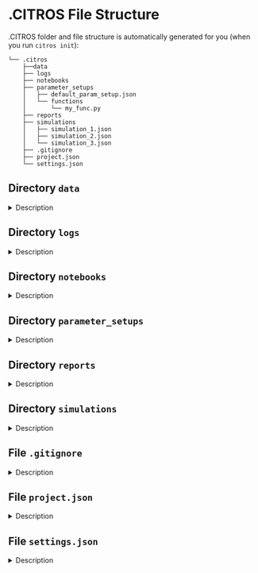 # .CITROS File Structure

.CITROS folder and file structure is automatically generated for you (when you run `citros init`):

```
└── .citros
    ├──data
    ├── logs
    ├── notebooks
    ├── parameter_setups
    │   ├── default_param_setup.json
    │   └── functions
    │       └── my_func.py
    ├── reports
    ├── simulations
    │   ├── simulation_1.json
    │   ├── simulation_2.json
    │   └── simulation_3.json
    ├── .gitignore
    ├── project.json
    └── settings.json

```
## Directory `data`
<details>
<summary>Description</summary>
The runs directory stores data and metadata about each run of your simulations. Its structure is as follows:


```
data
   └── Simulation Name
       └── Batch Name
           └── version
               ├── Run ID
               │   ├── bags
               │   ├── citros.log
               │   ├── config
               │   ├── environment.json
               │   ├── ros.log
               │   └── stats.csv
               ├── citros.log
               └── info.json
```
- Simulation Name: These directories are named after each of the simulations defined in the simulation files. For every simulation file that is run, a corresponding directory is created here. Each Simulation Name directory may include multiple Batch Name directories.

- Batch Name: This directory holds a batch of simulation runs. A batch consists of multiple runs of the same simulation with different parameters.

- Version ID: 

- Run ID: Each unique simulation run has its own directory, identified by a Run ID. Under this directory, there are several files and sub-directories:

- `bag`: This sub-directory holds the recorded data from the simulation run. It includes:

- bag_0.mcap: This is a ROS bag file that contains all the messages that were sent during the simulation. The default bag format is `mcap` (hence the mcap postfix), but you may also use the `sqlite3` format. See [simulations](#directory-simulations).

- metadata.yaml: A file holding metadata information associated with the bag file.

- `config`: This sub-directory contains YAML files (pkg1.yaml, pkg2.yaml, etc.) for each package in your ROS project, detailing the actual parameters used in the simulation. If you used any functions in your parameter setup, the values appearing here will be those that were evaluated according to the function you defined.
         
- `citros.log`: A standard log file, documenting CITROS actions and events that took place during the execution of CITROS commands. Running a CITROS command with the `-d` flag, will change the log level (which is set to `INFO` by default), to `DEBUG`.

- `ros.log`: A standard log file that was active during the simulation run, documenting ROS actions and events throughout the simulation. 

    **Note:** the destination of ROS logs is controlled by the `output` parameter to `Node` instances defined in the launch file being used. There are 3 possible values this parameter can take:

    - `log`: This option directs the output to log files.
    - `screen`: This option directs the output to the console or screen, which is useful for debugging purposes.
    - `both`: This option combines the functionalities of both `log` and `screen`, directing the output simultaneously to the log file and the screen.

    For example, the ROS logger output for the following node, defined in `cannon_analytic.launch.py`, will be written to both the console and the log file:
    ```python
    cannon_analytic_node=Node(
    package = 'cannon_analytic',
    name = 'analytic_dynamics',
    executable = 'analytic_dynamics',
    parameters = [config_analytic],
    output='both',
    emulate_tty=True
    )
    ```

- `environment.json`: A file capturing a snapshot of your environment variables and Python packages at the time of the simulation run.

- `info.json`: A JSON file containing general metadata about the run, such as batch ID, batch name, datetime of the run, user's Git commit and branch information, and CITROS' Git commit and branch information, as well as a hash of the bag file.

- `metrics.csv`: A CSV file recording system performance metrics during the simulation run, including CPU usage, total memory, available memory, used memory, and memory usage percentage.

These files collectively provide a comprehensive record of each simulation run, the conditions under which it was run, and the results it produced. This makes it easy to reproduce and understand the results of each simulation.

</details>

## Directory `logs`
<details>
  <summary>Description</summary>
</details>

## Directory `notebooks`
<details>
  <summary>Description</summary>
  This folder contains Jupiter notebook files you may use for data analysis of your simulation results.
</details>

## Directory `parameter_setups`
<details>

<summary>Description</summary>

The `parameter_setups` directory stores your JSON-formatted parameter setup files. When you initialize your CITROS repository, a `default_param_setup.json` file is automatically generated. This file consolidates all the default parameters for every node across all the packages in your ROS project, providing a consolidated and easily accessible record of these parameters.

The file `default_param_setup.json` will not be overwritten during CITROS `init`, `run` or `status` commands. Nevertheless, it is recommended to duplicate this file under a different name within the `parameter_setups` directory before making any modifications. This practice ensures your custom setups are preserved and allows you to experiment with various parameter configurations.
    
The structured format of the parameter setup files streamlines both the understanding and alteration of parameters for each node in your ROS project. This becomes especially valuable when you're keen to explore the influence of different parameter values on your ROS project's behavior. Take, for instance, a static parameter value like 42. Instead of hard-coding it, you could use a *function object* to derive a value from a normal distribution centered at 42. The introduction of function objects broadens your horizons, enabling you to use any numpy function or even craft user-defined functions for meticulous computational adjustments. A prime example is when parameter values are intricate, making them cumbersome to hard-code; in such scenarios, you can devise a function to fetch them from a file. In essence, this newfound flexibility paves the way for limitless computational and manipulative possibilities for your parameters.
    
To learn how to add functions to parameter setups, please refer to the [Adding functions to parameter setup](../guides/config_params.md) section.
</details>

## Directory `reports`
<details>
  <summary>Description</summary>
  This folder holds reports describing the results of your simulation runs.
</details>

## Directory `simulations`
<details>
<summary>Description</summary>

The `simulations` directory stores your JSON-formatted simulation files.

A simulation json file is an auto-generated file corresponding to each launch file in your ROS project. For instance, a launch file named `foo.launch.py` will have a corresponding `simulation_foo.json` file. This file outlines the details necessary to run the corresponding simulation, specifying parameters, resources, and launch files.

Here's a breakdown of its typical structure and content:

- `description`: This is a descriptive field for the simulation setup. You can modify it to better describe your specific simulation.

- `parameter_setup`: This field points to the parameter setup JSON file that will be used for this simulation. By default, it points to `default_param_setup.json`, but you can point it to any custom parameter setup file you created in the `parameter_setups` directory.

- `launch_file`: Specifies the ROS launch file that will be used to start the simulation. For instance, `foo.launch.py`.

- `timeout`: This is the maximum time (in seconds) the simulation is allowed to run. The default is 60 seconds. If the simulation does not conclude within this timeframe, it will be terminated.

- `GPU`: Specifies the number of GPU resources required for the simulation. The default is 0, indicating that no GPU resources are needed.

- `CPU`: Specifies the number of CPU resources required for the simulation. The default is 2.

- `MEM`: Specifies the amount of memory required for the simulation in megabytes, e.g., 265.

- `storage_type`: This setting determines the storage format for the ROS bag files generated during the simulation's runs. The possible valid value are `SQLITE3` and `MCAP` (default).

You can modify these fields to suit your simulation needs, just remember to save your customized version under a different name to prevent overwriting during citros `init`, `run`, or `status` commands.

</details>

## File `.gitignore`
<details>
<summary>Description</summary>
This file may be used by the user to specify names of packages and launch files in the project that should be ignored by CITROS. These packages and launch files will not be parsed and validated. Note that a launch file from another package may still use nodes from ignored packages.

To ignore a package, write the package directory path relative to the project directory. A package directory is a directory with a `package.xml` file.

Example:

    `src/cannon_analytic`

To ignore a launch file, write the file path relative to the project directory.
A launch file is a file of the form `*.launch.py`

Example:

    `src/scheduler/launch/cannon_analytic.launch.py`
</details>


## File `project.json`
<details>
<summary>Description</summary>
The project.json file is a key component of your CITROS repository. It contains metadata about your ROS project, and is automatically generated by the citros `init`, `run` and `status` commands. Here's a description of its top-level fields:

- `citros_cli_version`: The CITROS CLI version installed.

- `cover`: A placeholder for a potential image that represents the project.

- `description`: A string for providing a detailed description of the project.

- `git`: The git repository URL associated with the project.

- `image`: A name that corresponds to the docker image of the project.

- `is_active`: A boolean flag indicating whether the project is active or not.

- `launches`: An array for storing metadata about launch files associated with the project. 
  
    **Note**: these are the global launch files, which are not associated with any specific package. Generally, they are less commonly used. For package launch files, see inside the list of [*packages*](#packages-array).

- `license`: A string indicating the license of the project.

- `name`: The name of the project. *Note*: this is the only field that you may edit and it will not be overwritten during subsequent CITROS commands.

- [`packages`](#packages-array): An array of objects that describe the ROS packages that exist within the project.

- `path`: The directory path to the project.

- `readme`: The contents of the project's README file.

- `tags`: An array of strings for tagging and categorizing the project.

#### `packages` Array

In the `packages` array, each object describes a specific package within the project. These objects contain similar information to the top-level fields, with additional fields:

- `maintainer`: The maintainer of the package.

- `maintainer_email`: The email address of the maintainer.

- [`nodes`](#nodes-array): An array of objects describing each node in the package, including their parameters and entry points.

- `package_xml`: The path to the package's XML file.

- `setup_py`: The path to the package's `setup.py` file. For python ROS projects only.

- `cmake`: The path to the package's `CMakeLists.txt` file. For C++ ROS projects only.

- `parameters`: An array of objects that describe the package-level parameters, i.e. parameters which are not associated with any node. As with node-level parameters, this includes their name, type, and value.

#### `nodes` Array

The `nodes` array contains objects that describe the ROS nodes within a package. Each object includes the following fields:

- `entry_point`: The entry point for the node, typically the function that should be executed when the node is run.

- `name`: The name of the node.

- `parameters`: An array of objects that describe the parameters associated with the node, including their name, type, and value.

- `path`: The path to the node's Python file.

</details>

## File `settings.json`
<details>
<summary>Description</summary>

The settings.json file holds configuration settings for your CITROS repository. Here is a breakdown of each field in 
this file:

- `name`: The name of the current settings profile. This can be useful if you want to maintain different sets of settings for different contexts (e.g., 'default_settings', 'debug_settings', etc.).

- `force_message`: This is a boolean setting (in string format). If set to "True", it enforces that a descriptive message is provided for each batch of simulation runs. This can be helpful for keeping track of the purpose or characteristics of each run batch.

- `force_batch_name`: Similar to force_message, this is a boolean setting (in string format). If set to "True", it enforces that a unique name is provided for each batch of simulation runs. This can be useful for organizing and identifying different batches of runs.

</details>
